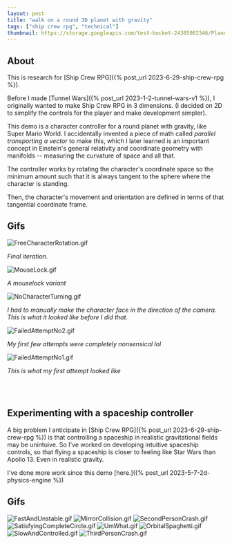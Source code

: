 ```yaml
---
layout: post
title: "walk on a round 3D planet with gravity"
tags: ["ship crew rpg", "technical"]
thumbnail: https://storage.googleapis.com/test-bucket-24385982346/PlanetaryController/FreeCharacterRotation.gif
---
```


## About

This is research for [Ship Crew RPG]({% post_url 2023-6-29-ship-crew-rpg %}).

Before I made [Tunnel Wars]({% post_url 2023-1-2-tunnel-wars-v1 %}), I originally wanted to make Ship Crew RPG in 3 dimensions. (I decided on 2D to simplify the controls for the player and make development simpler).

This demo is a character controller for a round planet with gravity, like Super Mario World. I accidentally invented a piece of math called _parallel transporting a vector_ to make this, which I later learned is an important concept in Einstein's general relativity and coordinate geometry with manifolds -- measuring the curvature of space and all that.

The controller works by rotating the character's coordinate space so the minimum amount such that it is always tangent to the sphere where the character is standing.

Then, the character's movement and orientation are defined in terms of that tangential coordinate frame.

## Gifs

![FreeCharacterRotation.gif](https://storage.googleapis.com/test-bucket-24385982346/PlanetaryController/FreeCharacterRotation.gif)

_Final iteration._

![MouseLock.gif](https://storage.googleapis.com/test-bucket-24385982346/PlanetaryController/MouseLock.gif)

_A mouselock variant_

![NoCharacterTurning.gif](https://storage.googleapis.com/test-bucket-24385982346/PlanetaryController/NoCharacterTurning.gif)

_I had to manually make the character face in the direction of the camera. This is what it looked like before I did that._

![FailedAttemptNo2.gif](https://storage.googleapis.com/test-bucket-24385982346/PlanetaryController/FailedAttemptNo2.gif)

_My first few attempts were completely nonsensical lol_

![FailedAttemptNo1.gif](https://storage.googleapis.com/test-bucket-24385982346/PlanetaryController/FailedAttemptNo1.gif)

_This is what my first attempt looked like_

<br><br>

## Experimenting with a spaceship controller

A big problem I anticipate in [Ship Crew RPG]({% post_url 2023-6-29-ship-crew-rpg %}) is that controlling a spaceship in realistic gravitational fields may be unintuive. So I've worked on developing intuitive spaceship controls, so that flying a spaceship is closer to feeling like Star Wars than Apollo 13. Even in realistic gravity.

I've done more work since this demo [here.]({% post_url 2023-5-7-2d-physics-engine %})

## Gifs

![FastAndUnstable.gif](https://storage.googleapis.com/test-bucket-24385982346/OrbitalController/FastAndUnstable.gif)
![MirrorCollision.gif](https://storage.googleapis.com/test-bucket-24385982346/OrbitalController/MirrorCollision.gif)
![SecondPersonCrash.gif](https://storage.googleapis.com/test-bucket-24385982346/OrbitalController/SecondPersonCrash.gif)
![SatisfyingCompleteCircle.gif](https://storage.googleapis.com/test-bucket-24385982346/OrbitalController/SatisfyingCompleteCircle.gif)
![UmWhat.gif](https://storage.googleapis.com/test-bucket-24385982346/OrbitalController/UmWhat.gif)
![OrbitalSpaghetti.gif](https://storage.googleapis.com/test-bucket-24385982346/OrbitalController/OrbitalSpaghetti.gif)
![SlowAndControlled.gif](https://storage.googleapis.com/test-bucket-24385982346/OrbitalController/SlowAndControlled.gif)
![ThirdPersonCrash.gif](https://storage.googleapis.com/test-bucket-24385982346/OrbitalController/ThirdPersonCrash.gif)
